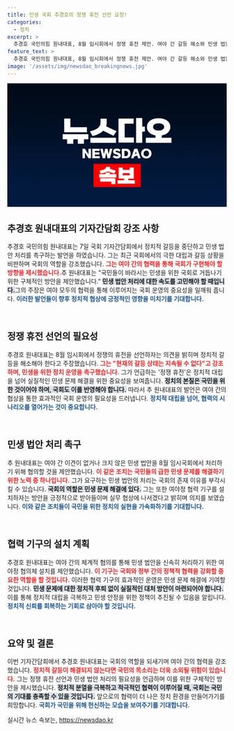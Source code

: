 ```yaml
---
title: 민생 국회 추경호의 정쟁 휴전 선언 요청!
categories:
  - 정치
excerpt: >
  추경호 국민의힘 원내대표, 8월 임시회에서 정쟁 휴전 제안. 여야 간 갈등 해소와 민생 법안 통과를 위한 실무 협상 착수 선언! 국회 복원의 새로운 전환점이 될까?
feature_text: >
  추경호 국민의힘 원내대표, 8월 임시회에서 정쟁 휴전 제안. 여야 간 갈등 해소와 민생 법안 통과를 위한 실무 협상 착수 선언! 국회 복원의 새로운 전환점이 될까?
image: '/assets/img/newsdao_breakingnews.jpg'
---
```


<p><img src="/assets/img/newsdao_breakingnews.jpg" alt="cryptoinkorea 속보" /></p>

<h2 data-ke-size="size26">추경호 원내대표의 기자간담회 강조 사항</h2>

<p data-ke-size="size16">추경호 국민의힘 원내대표는 7일 국회 기자간담회에서 정치적 갈등을 중단하고 민생 법안 처리를 촉구하는 발언을 하였습니다. 그는 최근 국회에서의 극한 대립과 갈등 상황을 비판하며 국회의 역할을 강조했습니다. <b><span style="color: #ee2323;">그는 여야 간의 협력을 통해 국회가 구현해야 할 방향을 제시했습니다.</span></b>추 원내대표는 “국민들이 바라시는 민생을 위한 국회로 거듭나기 위한 구체적인 방안을 제안했습니다.” <b><span style="background-color: #21538527;">민생 법안 처리에 대한 속도를 고민해야 할 때입니다.</span></b>그의 주장은 여야 모두의 협력을 통해 이루어지는 국회 운영의 중요성을 일깨워 줍니다. <b><span style="color: #1a5490;">이러한 발언들이 향후 정치적 협상에 긍정적인 영향을 미치기를 기대합니다.</span></b></p>

<p data-ke-size="size16">&nbsp;</p>

<h2 data-ke-size="size26">정쟁 휴전 선언의 필요성</h2>

<p data-ke-size="size16">추경호 원내대표는 8월 임시회에서 정쟁의 휴전을 선언하자는 의견을 밝히며 정치적 갈등을 해소해야 한다고 주장했습니다. <b><span style="color: #ee2323;">그는 "현재의 갈등 상태는 지속될 수 없다"고 강조하며, 민생을 위한 정치 운영을 촉구했습니다.</span></b> 그가 언급하는 '정쟁 휴전'은 정치적 대립을 넘어 실질적인 민생 문제 해결을 위한 중요성을 보여줍니다. <b><span style="background-color: #21538527;">정치의 본질은 국민을 위한 것이어야 하며, 국회도 이를 반영해야 합니다.</span></b> 따라서 추 원내대표의 발언은 여야 간의 협상을 통한 효과적인 국회 운영의 필요성을 드러냅니다. <b><span style="color: #1a5490;">정치적 대립을 넘어, 협력의 시나리오를 열어가는 것이 중요합니다.</span></b></p>

<p data-ke-size="size16">&nbsp;</p>

<h2 data-ke-size="size26">민생 법안 처리 촉구</h2>

<p data-ke-size="size16">추 원내대표는 여야 간 이견이 없거나 크지 않은 민생 법안을 8월 임시국회에서 처리하기 위해 협의할 것을 제안했습니다. <b><span style="color: #ee2323;">이 같은 조치는 국민들의 급한 민생 문제를 해결하기 위한 노력 중 하나입니다.</span></b> 그가 요구하는 민생 법안의 처리는 국회의 존재 이유를 부각시킬 수 있습니다. <b><span style="background-color: #21538527;">국회의 역할은 민생 문제 해결에 있다.</span></b> 그는 또한 여야정 협력 기구를 설치하자는 방안을 긍정적으로 받아들이며 실무 협상에 나서겠다고 밝히며 의지를 보였습니다. <b><span style="color: #1a5490;">이와 같은 조치들이 국민을 위한 정치의 실현을 가속화하기를 기대합니다.</span></b></p>

<p data-ke-size="size16">&nbsp;</p>

<h2 data-ke-size="size26">협력 기구의 설치 계획</h2>

<p data-ke-size="size16">추경호 원내대표는 여야 간의 체계적 협의를 통해 민생 법안을 신속히 처리하기 위한 여야정 협의체 설치를 제안했습니다. <b><span style="color: #ee2323;">이 기구는 국회와 정부 간의 정책적 협력을 강화할 중요한 역할을 할 것입니다.</span></b> 이러한 협력 기구의 효과적인 운영은 민생 문제 해결에 기여할 것입니다. <b><span style="background-color: #21538527;">민생 문제에 대한 정치적 후퇴 없이 실질적인 대처 방안이 마련되어야 합니다.</span></b> 이를 통해 정치적 대립을 극복하고 민생 안정을 위한 정책이 추진될 수 있음을 알립니다. <b><span style="color: #1a5490;">정치적 신뢰를 회복하는 기회로 삼아야 할 것입니다.</span></b></p>

<p data-ke-size="size16">&nbsp;</p>

<h2 data-ke-size="size26">요약 및 결론</h2>

<p data-ke-size="size16">이번 기자간담회에서 추경호 원내대표는 국회의 역할을 되새기며 여야 간의 협력을 강조했습니다. <b><span style="color: #ee2323;">정치적 갈등이 해결되지 않는다면 국민의 목소리는 더욱 소외될 위험이 있습니다.</span></b> 그는 정쟁 휴전 선언과 민생 법안 처리의 필요성을 언급하며 이를 위한 구체적인 방안을 제시했습니다. <b><span style="background-color: #21538527;">정치적 분열을 극복하고 적극적인 협력이 이루어질 때, 국회는 국민의 기대를 충족할 수 있을 것입니다.</span></b> 앞으로의 협력이 더 나은 정치 환경을 만들어가기를 희망합니다. <b><span style="color: #1a5490;">국회가 국민을 위해 헌신하는 모습을 보여주기를 기대합니다.</span></b></p>
실시간 뉴스 속보는, <a href="https://newsdao.kr" rel="dofollow">https://newsdao.kr</a>


